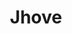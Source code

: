 ---
layout: post
categories: tools
title:  Jhove
# tool-url: https://github.com/openpreserve/jhove
maintenance-organization: <a href="http://jhove.openpreservation.org/">Open Preservation Foundation</a>
capabilities: Identifies, extracts technical metadata, and validates files.
formats: jpg,tiff,jp2,gif,wave,aiff,xml,html,ascii,utf-8,pdf.
details: JHOVE is written in Java. The FITS tool wrapper uses the provided API. The JHOVE XML output is converted to FITS XML using XSLT. xml/jhove/jhove_xslt_map.xml is used to determine which XSLT to apply for the given identified format.
more-info: For JP2 files the JHOVE output element Transformation indicates whether the compression is lossy or lossless. The transformation values are described in Table A-20 of the JPEG2000 part 1 specification. A value of 0 maps to the 9-7 irreversible (lossy) filter. A value of 1 maps to 5-3 reversible (lossless) filter. This JHOVE element is used by FITS when it outputs the compressionScheme in the image metadata, writing it as JPEG 2000 Lossy or JPEG 2000 Lossless.<br><br>JHOVE does not validate the codestream but it checks the file structure.
more-info-url: https://github.com/openpreserve/jhove
---